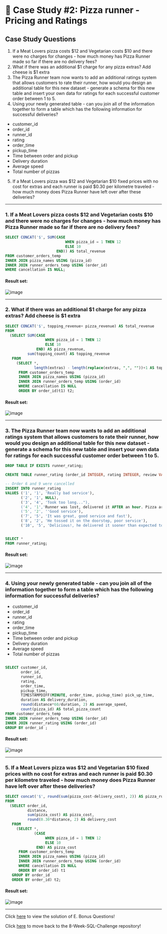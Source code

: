 # :pizza: Case Study #2: Pizza runner - Pricing and Ratings

## Case Study Questions

1. If a Meat Lovers pizza costs $12 and Vegetarian costs $10 and there were no charges for changes - how much money has Pizza Runner made so far if there are no delivery fees?
2. What if there was an additional $1 charge for any pizza extras? Add cheese is $1 extra
3. The Pizza Runner team now wants to add an additional ratings system that allows customers to rate their runner, how would you design an additional table for this new dataset - generate a schema for this new table and insert your own data for ratings for each successful customer order between 1 to 5.
4. Using your newly generated table - can you join all of the information together to form a table which has the following information for successful deliveries?
- customer_id
- order_id
- runner_id
- rating
- order_time
- pickup_time
- Time between order and pickup
- Delivery duration
- Average speed
- Total number of pizzas
5. If a Meat Lovers pizza was $12 and Vegetarian $10 fixed prices with no cost for extras and each runner is paid $0.30 per kilometre traveled - how much money does Pizza Runner have left over after these deliveries?

***

###  1. If a Meat Lovers pizza costs $12 and Vegetarian costs $10 and there were no charges for changes - how much money has Pizza Runner made so far if there are no delivery fees?

```sql
SELECT CONCAT('$', SUM(CASE
                           WHEN pizza_id = 1 THEN 12
                           ELSE 10
                       END)) AS total_revenue
FROM customer_orders_temp
INNER JOIN pizza_names USING (pizza_id)
INNER JOIN runner_orders_temp USING (order_id)
WHERE cancellation IS NULL;
``` 
	
#### Result set:
![image](https://user-images.githubusercontent.com/77529445/168244471-aebb9ea3-8566-4c03-b624-e9ec164390cd.png)

***

###  2. What if there was an additional $1 charge for any pizza extras? Add cheese is $1 extra

```sql
SELECT CONCAT('$', topping_revenue+ pizza_revenue) AS total_revenue
FROM
  (SELECT SUM(CASE
                  WHEN pizza_id = 1 THEN 12
                  ELSE 10
              END) AS pizza_revenue,
          sum(topping_count) AS topping_revenue
   FROM
     (SELECT *,
             length(extras) - length(replace(extras, ",", ""))+1 AS topping_count
      FROM customer_orders_temp
      INNER JOIN pizza_names USING (pizza_id)
      INNER JOIN runner_orders_temp USING (order_id)
      WHERE cancellation IS NULL
      ORDER BY order_id)t1) t2;
``` 
	
#### Result set:
![image](https://user-images.githubusercontent.com/77529445/168244665-403dc3f1-2e65-4be5-8ed0-e799a08b9afd.png)

***

###  3. The Pizza Runner team now wants to add an additional ratings system that allows customers to rate their runner, how would you design an additional table for this new dataset - generate a schema for this new table and insert your own data for ratings for each successful customer order between 1 to 5.

```sql
DROP TABLE IF EXISTS runner_rating;

CREATE TABLE runner_rating (order_id INTEGER, rating INTEGER, review VARCHAR(100)) ;

-- Order 6 and 9 were cancelled
INSERT INTO runner_rating
VALUES ('1', '1', 'Really bad service'),
       ('2', '1', NULL),
       ('3', '4', 'Took too long..."),
       ('4', '1','Runner was lost, delivered it AFTER an hour. Pizza arrived cold' ),
       ('5', '2', ''Good service'),
       ('7', '5', 'It was great, good service and fast'),
       ('8', '2', 'He tossed it on the doorstep, poor service'),
       ('10', '5', 'Delicious!, he delivered it sooner than expected too!');


SELECT *
FROM runner_rating;
``` 
	
#### Result set:
![image](https://user-images.githubusercontent.com/77529445/168270655-61394a42-5004-459d-b056-0fde6366a960.png)

***

###  4. Using your newly generated table - can you join all of the information together to form a table which has the following information for successful deliveries?
- customer_id
- order_id
- runner_id
- rating
- order_time
- pickup_time
- Time between order and pickup
- Delivery duration
- Average speed
- Total number of pizzas

```sql

SELECT customer_id,
       order_id,
       runner_id,
       rating,
       order_time,
       pickup_time,
       TIMESTAMPDIFF(MINUTE, order_time, pickup_time) pick_up_time,
       duration AS delivery_duration,
       round(distance*60/duration, 2) AS average_speed,
       count(pizza_id) AS total_pizza_count
FROM customer_orders_temp
INNER JOIN runner_orders_temp USING (order_id)
INNER JOIN runner_rating USING (order_id)
GROUP BY order_id ;
``` 
	
#### Result set:
![image](https://user-images.githubusercontent.com/77529445/168271015-d7feb5dd-be06-4677-8e1c-6426ef6bc34c.png)

***

###  5. If a Meat Lovers pizza was $12 and Vegetarian $10 fixed prices with no cost for extras and each runner is paid $0.30 per kilometre traveled - how much money does Pizza Runner have left over after these deliveries?

```sql
SELECT concat('$', round(sum(pizza_cost-delivery_cost), 2)) AS pizza_runner_revenue
FROM
  (SELECT order_id,
          distance,
          sum(pizza_cost) AS pizza_cost,
          round(0.30*distance, 2) AS delivery_cost
   FROM
     (SELECT *,
             (CASE
                  WHEN pizza_id = 1 THEN 12
                  ELSE 10
              END) AS pizza_cost
      FROM customer_orders_temp
      INNER JOIN pizza_names USING (pizza_id)
      INNER JOIN runner_orders_temp USING (order_id)
      WHERE cancellation IS NULL
      ORDER BY order_id) t1
   GROUP BY order_id
   ORDER BY order_id) t2;
``` 
	
#### Result set:
![image](https://user-images.githubusercontent.com/77529445/168251618-a7c97f22-9c0e-43d1-a4ec-1ea69e610c3d.png)

***

Click [here](https://github.com/manaswikamila05/8-Week-SQL-Challenge/blob/main/Case%20Study%20%23%202%20-%20Pizza%20Runner/E.%20Bonus%20Questions.md) to view the solution of E. Bonus Questions!

Click [here](https://github.com/manaswikamila05/8-Week-SQL-Challenge) to move back to the 8-Week-SQL-Challenge repository!

